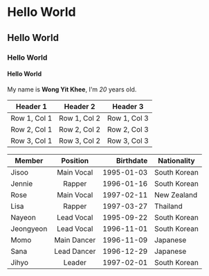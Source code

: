 # Hello World
## Hello World
### Hello World
#### Hello World

My name is **Wong Yit Khee**, I'm *20* years old.

| Header 1 | Header 2 | Header 3 |
|----------|----------|----------|
| Row 1, Col 1 | Row 1, Col 2 | Row 1, Col 3 |
| Row 2, Col 1 | Row 2, Col 2 | Row 2, Col 3 |
| Row 3, Col 1 | Row 3, Col 2 | Row 3, Col 3 |

| Member        | Position    | Birthdate   | Nationality  |
| ------------- | :-----------: | -----------: | ------------ |
| Jisoo         | Main Vocal  | 1995-01-03  | South Korean |
| Jennie        | Rapper      | 1996-01-16  | South Korean |
| Rose          | Main Vocal  | 1997-02-11  | New Zealand  |
| Lisa          | Rapper      | 1997-03-27  | Thailand     |
| Nayeon        | Lead Vocal  | 1995-09-22  | South Korean |
| Jeongyeon     | Lead Vocal  | 1996-11-01  | South Korean |
| Momo          | Main Dancer | 1996-11-09  | Japanese     |
| Sana          | Lead Dancer | 1996-12-29  | Japanese     |
| Jihyo         | Leader      | 1997-02-01  | South Korean |
